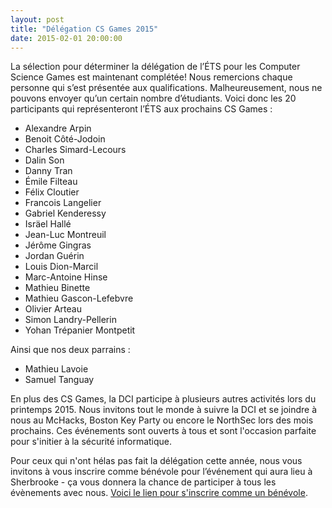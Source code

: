 ```yaml
---
layout: post
title: "Délégation CS Games 2015"
date: 2015-02-01 20:00:00
---
```


La sélection pour déterminer la délégation de l’ÉTS pour les Computer Science Games est maintenant complétée! Nous remercions chaque personne qui s’est présentée aux qualifications. Malheureusement, nous ne pouvons envoyer qu’un certain nombre d’étudiants. Voici donc les 20 participants qui représenteront l’ÉTS aux prochains CS Games :

 * Alexandre Arpin
 * Benoit Côté-Jodoin
 * Charles Simard-Lecours
 * Dalin Son
 * Danny Tran
 * Émile Filteau
 * Félix Cloutier
 * Francois Langelier
 * Gabriel Kenderessy
 * Isräel Hallé
 * Jean-Luc Montreuil
 * Jérôme Gingras
 * Jordan Guérin
 * Louis Dion-Marcil
 * Marc-Antoine Hinse
 * Mathieu Binette
 * Mathieu Gascon-Lefebvre
 * Olivier Arteau
 * Simon Landry-Pellerin
 * Yohan Trépanier Montpetit

Ainsi que nos deux parrains :

* Mathieu Lavoie
* Samuel Tanguay

En plus des CS Games, la DCI participe à plusieurs autres activités lors du printemps 2015. Nous invitons tout le monde à suivre la DCI et se joindre à nous au McHacks, Boston Key Party ou encore le NorthSec lors des mois prochains. Ces événements sont ouverts à tous et sont l'occasion parfaite pour s'initier à la sécurité informatique.

Pour ceux qui n'ont hélas pas fait la délégation cette année, nous vous invitons à vous inscrire comme bénévole pour l’événement qui aura lieu à Sherbrooke - ça vous donnera la chance de participer à tous les évènements avec nous. [Voici le lien pour s'inscrire comme un bénévole](http://goo.gl/forms/5C7xyrUUYM).